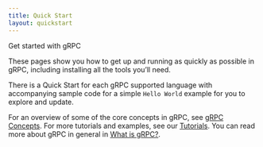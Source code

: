 ```yaml
---
title: Quick Start
layout: quickstart
---
```

<p class="lead">
Get started with gRPC
</p>

<div id="toc" class="toc mobile-toc"></div>

These pages show you how to get up and running as quickly as possible in gRPC,
including installing all the tools you’ll need.

There is a Quick Start for each gRPC supported language with accompanying sample
code for a simple ```Hello World``` example for you to explore and update.

For an overview of some of the core concepts in gRPC, see [gRPC Concepts](/docs/guides/concepts/).
For more tutorials and examples, see our [Tutorials](/docs/tutorials). 
You can read more about gRPC in general in [What is gRPC?](/docs/guides). 
